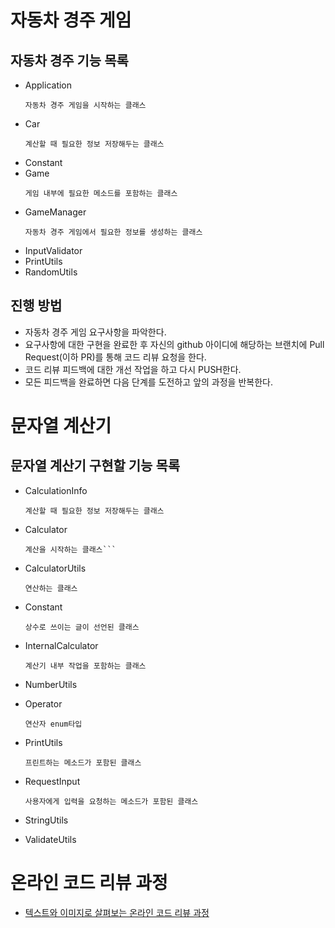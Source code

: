 # 자동차 경주 게임

## 자동차 경주 기능 목록

* Application
  ```
  자동차 경주 게임을 시작하는 클래스
    ```
* Car
  ```
  계산할 때 필요한 정보 저장해두는 클래스
    ```
* Constant
* Game
  ```
  게임 내부에 필요한 메소드를 포함하는 클래스
    ```
* GameManager
  ```
  자동차 경주 게임에서 필요한 정보를 생성하는 클래스
  
    ```
* InputValidator
* PrintUtils
* RandomUtils


## 진행 방법
* 자동차 경주 게임 요구사항을 파악한다.
* 요구사항에 대한 구현을 완료한 후 자신의 github 아이디에 해당하는 브랜치에 Pull Request(이하 PR)를 통해 코드 리뷰 요청을 한다.
* 코드 리뷰 피드백에 대한 개선 작업을 하고 다시 PUSH한다.
* 모든 피드백을 완료하면 다음 단계를 도전하고 앞의 과정을 반복한다.

# 문자열 계산기

## 문자열 계산기 구현할 기능 목록

* CalculationInfo
  ```
  계산할 때 필요한 정보 저장해두는 클래스
    ```
* Calculator
  ```
  계산을 시작하는 클래스```
* CalculatorUtils
  ```
  연산하는 클래스
    ```
* Constant
  ```
  상수로 쓰이는 글이 선언된 클래스
    ```
* InternalCalculator
  ```
  계산기 내부 작업을 포함하는 클래스
    ```
* NumberUtils
  
* Operator
  ```
  연산자 enum타입
    ```
* PrintUtils
  ```
  프린트하는 메소드가 포함된 클래스
    ```
* RequestInput
  ```
  사용자에게 입력을 요청하는 메소드가 포함된 클래스
    ```
* StringUtils
  

* ValidateUtils

# 온라인 코드 리뷰 과정
* [텍스트와 이미지로 살펴보는 온라인 코드 리뷰 과정](https://github.com/next-step/nextstep-docs/tree/master/codereview)